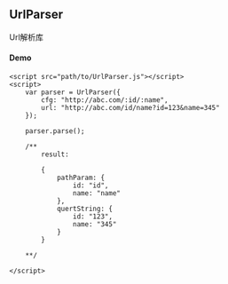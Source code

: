 ## UrlParser

Url解析库

#### Demo

    <script src="path/to/UrlParser.js"></script>
    <script>
        var parser = UrlParser({
            cfg: "http://abc.com/:id/:name",
            url: "http://abc.com/id/name?id=123&name=345"
        });
        
        parser.parse();
        
        /**
            result:
        
            {
                pathParam: {
                    id: "id",
                    name: "name"
                },
                quertString: {
                    id: "123",
                    name: "345"
                }
            }
        
        **/
        
    </script>
